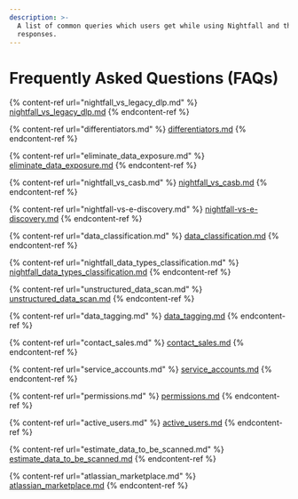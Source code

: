 ```yaml
---
description: >-
  A list of common queries which users get while using Nightfall and their
  responses.
---
```


# Frequently Asked Questions (FAQs)

{% content-ref url="nightfall_vs_legacy_dlp.md" %}
[nightfall\_vs\_legacy\_dlp.md](nightfall_vs_legacy_dlp.md)
{% endcontent-ref %}

{% content-ref url="differentiators.md" %}
[differentiators.md](differentiators.md)
{% endcontent-ref %}

{% content-ref url="eliminate_data_exposure.md" %}
[eliminate\_data\_exposure.md](eliminate_data_exposure.md)
{% endcontent-ref %}

{% content-ref url="nightfall_vs_casb.md" %}
[nightfall\_vs\_casb.md](nightfall_vs_casb.md)
{% endcontent-ref %}

{% content-ref url="nightfall-vs-e-discovery.md" %}
[nightfall-vs-e-discovery.md](nightfall-vs-e-discovery.md)
{% endcontent-ref %}

{% content-ref url="data_classification.md" %}
[data\_classification.md](data_classification.md)
{% endcontent-ref %}

{% content-ref url="nightfall_data_types_classification.md" %}
[nightfall\_data\_types\_classification.md](nightfall_data_types_classification.md)
{% endcontent-ref %}

{% content-ref url="unstructured_data_scan.md" %}
[unstructured\_data\_scan.md](unstructured_data_scan.md)
{% endcontent-ref %}

{% content-ref url="data_tagging.md" %}
[data\_tagging.md](data_tagging.md)
{% endcontent-ref %}

{% content-ref url="contact_sales.md" %}
[contact\_sales.md](contact_sales.md)
{% endcontent-ref %}

{% content-ref url="service_accounts.md" %}
[service\_accounts.md](service_accounts.md)
{% endcontent-ref %}

{% content-ref url="permissions.md" %}
[permissions.md](permissions.md)
{% endcontent-ref %}

{% content-ref url="active_users.md" %}
[active\_users.md](active_users.md)
{% endcontent-ref %}

{% content-ref url="estimate_data_to_be_scanned.md" %}
[estimate\_data\_to\_be\_scanned.md](estimate_data_to_be_scanned.md)
{% endcontent-ref %}

{% content-ref url="atlassian_marketplace.md" %}
[atlassian\_marketplace.md](atlassian_marketplace.md)
{% endcontent-ref %}
